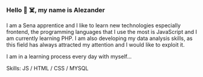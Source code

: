 
### Hello 👋 ☠️, my name is Alezander
I am a Sena apprentice and I like to learn new technologies especially frontend, the programming languages ​​that I use the most is JavaScript and I am currently learning PHP.
I am also developing my data analysis skills, as this field has always attracted my attention and I would like to exploit it.

I am in a learning process every day with myself...

Skills: JS / HTML / CSS / MYSQL

